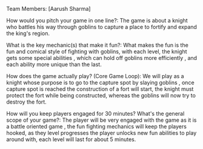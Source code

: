Team Members: [Aarush Sharma]

How would you pitch your game in one line?: The game is about a knight who battles his way through goblins to capture a place to fortify and expand the king's region.

What is the key mechanic(s) that make it fun?: What makes the fun is the fun and comical style of fighting with goblins, with each level, the knight gets some special abilities , which can hold off goblins more efficiently , and each ability more unique than the last.

How does the game actually play? (Core Game Loop): We will play as a knight whose purpose is to go to the capture spot by slaying goblins , once capture spot is reached the construction of a fort will start, the knight must protect the fort while being constructed, whereas the goblins will now try to destroy the fort.

How will you keep players engaged for 30 minutes? What's the general scope of your game?: The player will be very engaged with the game as it is a battle oriented game , the fun fighting mechanics will keep the players hooked, as they level progresses the player unlocks new fun abilities to play around with, each level will last for about 5 minutes.
